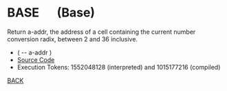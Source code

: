 # BASE &emsp; (Base)
Return a-addr, the address of a cell containing the current number conversion radix, between 2 and 36 inclusive.
* ( -- a-addr )
* [Source Code](../words/core/Base.cs)
* Execution Tokens: 1552048128 (interpreted) and 1015177216 (compiled)


[BACK](builtins.md#Base)
